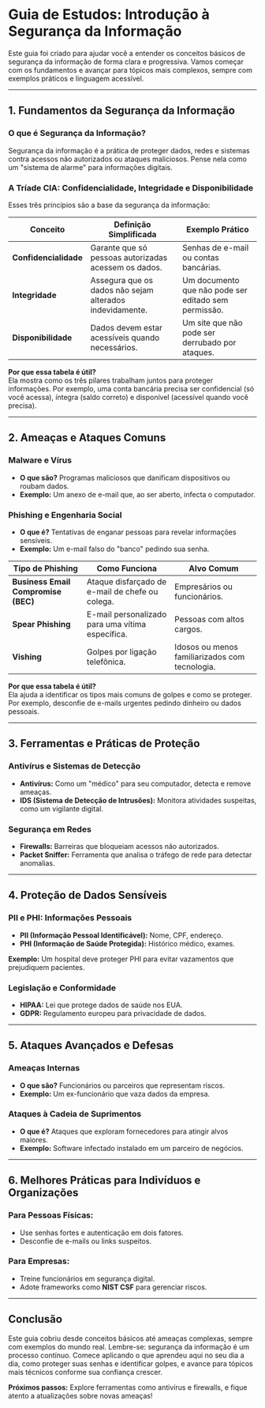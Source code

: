 # Guia de Estudos: Introdução à Segurança da Informação

Este guia foi criado para ajudar você a entender os conceitos básicos de segurança da informação de forma clara e progressiva. Vamos começar com os fundamentos e avançar para tópicos mais complexos, sempre com exemplos práticos e linguagem acessível.

---

## 1. Fundamentos da Segurança da Informação

### O que é Segurança da Informação?
Segurança da informação é a prática de proteger dados, redes e sistemas contra acessos não autorizados ou ataques maliciosos. Pense nela como um "sistema de alarme" para informações digitais.

### A Tríade CIA: Confidencialidade, Integridade e Disponibilidade
Esses três princípios são a base da segurança da informação:

| Conceito            | Definição Simplificada                               | Exemplo Prático                                     |
|---------------------|------------------------------------------------------|------------------------------------------------------|
| **Confidencialidade** | Garante que só pessoas autorizadas acessem os dados. | Senhas de e-mail ou contas bancárias.               |
| **Integridade**      | Assegura que os dados não sejam alterados indevidamente. | Um documento que não pode ser editado sem permissão. |
| **Disponibilidade**  | Dados devem estar acessíveis quando necessários.     | Um site que não pode ser derrubado por ataques.      |

**Por que essa tabela é útil?**  
Ela mostra como os três pilares trabalham juntos para proteger informações. Por exemplo, uma conta bancária precisa ser confidencial (só você acessa), íntegra (saldo correto) e disponível (acessível quando você precisa).

---

## 2. Ameaças e Ataques Comuns

### Malware e Vírus
- **O que são?** Programas maliciosos que danificam dispositivos ou roubam dados.  
- **Exemplo:** Um anexo de e-mail que, ao ser aberto, infecta o computador.

### Phishing e Engenharia Social
- **O que é?** Tentativas de enganar pessoas para revelar informações sensíveis.  
- **Exemplo:** Um e-mail falso do "banco" pedindo sua senha.

| Tipo de Phishing             | Como Funciona                                         | Alvo Comum                                  |
|------------------------------|------------------------------------------------------|----------------------------------------------|
| **Business Email Compromise (BEC)** | Ataque disfarçado de e-mail de chefe ou colega.      | Empresários ou funcionários.                |
| **Spear Phishing**           | E-mail personalizado para uma vítima específica.     | Pessoas com altos cargos.                    |
| **Vishing**                  | Golpes por ligação telefônica.                      | Idosos ou menos familiarizados com tecnologia. |

**Por que essa tabela é útil?**  
Ela ajuda a identificar os tipos mais comuns de golpes e como se proteger. Por exemplo, desconfie de e-mails urgentes pedindo dinheiro ou dados pessoais.

---

## 3. Ferramentas e Práticas de Proteção

### Antivírus e Sistemas de Detecção
- **Antivírus:** Como um "médico" para seu computador, detecta e remove ameaças.  
- **IDS (Sistema de Detecção de Intrusões):** Monitora atividades suspeitas, como um vigilante digital.

### Segurança em Redes
- **Firewalls:** Barreiras que bloqueiam acessos não autorizados.  
- **Packet Sniffer:** Ferramenta que analisa o tráfego de rede para detectar anomalias.

---

## 4. Proteção de Dados Sensíveis

### PII e PHI: Informações Pessoais
- **PII (Informação Pessoal Identificável):** Nome, CPF, endereço.  
- **PHI (Informação de Saúde Protegida):** Histórico médico, exames.  

**Exemplo:** Um hospital deve proteger PHI para evitar vazamentos que prejudiquem pacientes.

### Legislação e Conformidade
- **HIPAA:** Lei que protege dados de saúde nos EUA.  
- **GDPR:** Regulamento europeu para privacidade de dados.  

---

## 5. Ataques Avançados e Defesas

### Ameaças Internas
- **O que são?** Funcionários ou parceiros que representam riscos.  
- **Exemplo:** Um ex-funcionário que vaza dados da empresa.

### Ataques à Cadeia de Suprimentos
- **O que é?** Ataques que exploram fornecedores para atingir alvos maiores.  
- **Exemplo:** Software infectado instalado em um parceiro de negócios.

---

## 6. Melhores Práticas para Indivíduos e Organizações

### Para Pessoas Físicas:
- Use senhas fortes e autenticação em dois fatores.  
- Desconfie de e-mails ou links suspeitos.  

### Para Empresas:
- Treine funcionários em segurança digital.  
- Adote frameworks como **NIST CSF** para gerenciar riscos.  

---

## Conclusão
Este guia cobriu desde conceitos básicos até ameaças complexas, sempre com exemplos do mundo real. Lembre-se: segurança da informação é um processo contínuo. Comece aplicando o que aprendeu aqui no seu dia a dia, como proteger suas senhas e identificar golpes, e avance para tópicos mais técnicos conforme sua confiança crescer.  

**Próximos passos:** Explore ferramentas como antivírus e firewalls, e fique atento a atualizações sobre novas ameaças!
